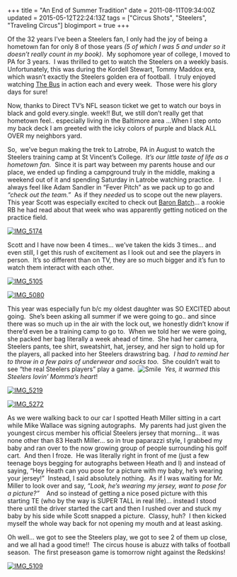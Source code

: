 +++
title = "An End of Summer Tradition"
date = 2011-08-11T09:34:00Z
updated = 2015-05-12T22:24:13Z
tags = ["Circus Shots", "Steelers", "Traveling Circus"]
blogimport = true 
+++

Of the 32 years I’ve been a Steelers fan, I only had the joy of being a hometown fan for only 8 of those years _(5 of which I was 5 and under so it doesn’t really count in my book)_.&#160; My sophomore year of college, I moved to PA for 3 years.&#160; I was thrilled to get to watch the Steelers on a weekly basis.&#160; Unfortunately, this was during the Kordell Stewart, Tommy Maddox era, which wasn’t exactly the Steelers golden era of football.&#160; I truly enjoyed watching [The Bus](http://en.wikipedia.org/wiki/Jerome_Bettis) in action each and every week.&#160; Those were his glory days for sure!

Now, thanks to Direct TV’s NFL season ticket we get to watch our boys in black and gold every.single. week!! But, we still don’t really get that hometown feel.. especially living in the Baltimore area …When I step onto my back deck I am greeted with the icky colors of purple and black ALL OVER my neighbors yard.&#160;&#160; 

So,&#160; we’ve begun making the trek to Latrobe, PA in August to watch the Steelers training camp at St Vincent’s College.&#160; _It’s our little taste of life as a hometown fan._&#160; Since it is part way between my parents house and our place, we ended up finding a campground truly in the middle, making a weekend out of it and spending Saturday in Latrobe watching practice.&#160;&#160; I always feel like Adam Sandler in “Fever Pitch” as we pack up to go and _“check out the team.”_&#160; As if they _needed_ us to scope out the new players.&#160;&#160;&#160; This year Scott was especially excited to check out [Baron Batch](http://baronbatch.blogspot.com/)… a rookie RB he had read about that week who was apparently getting noticed on the practice field.&#160; 

[![IMG_5174](https://latc.s3.amazonaws.com/wp-content/uploads/2011/08/IMG_5174.jpg "IMG_5174")](https://latc.s3.amazonaws.com/wp-content/uploads/2011/08/IMG_5174.jpg)

Scott and I have now been 4 times… we’ve taken the kids 3 times… and even still, I get this rush of excitement as I look out and see the players in person.&#160; It’s so different than on TV, they are so much bigger and it’s fun to watch them interact with each other.&#160; 

[![IMG_5105](https://latc.s3.amazonaws.com/wp-content/uploads/2011/08/IMG_5105.jpg "IMG_5105")](https://latc.s3.amazonaws.com/wp-content/uploads/2011/08/IMG_5105.jpg) 

[![IMG_5080](https://latc.s3.amazonaws.com/wp-content/uploads/2011/08/IMG_5080.jpg "IMG_5080")](https://latc.s3.amazonaws.com/wp-content/uploads/2011/08/IMG_5080.jpg)

This year was especially fun b/c my oldest daughter was SO EXCITED about going.&#160; She’s been asking all summer if we were going to go.. and since there was so much up in the air with the lock out, we honestly didn’t know if there’d even be a training camp to go to.&#160; When we told her we were going, she packed her bag literally a week ahead of time.&#160; She had her camera, Steelers pants, tee shirt, sweatshirt, hat, jersey, and her sign to hold up for the players, all packed into her Steelers drawstring bag.&#160; _I had to remind her to throw in a few pairs of underwear and socks too.&#160;_ She couldn’t wait to see “the real Steelers players” play a game.&#160; ![Smile](https://latc.s3.amazonaws.com/wp-content/uploads/2011/08/wlEmoticon-smile.png)_&#160; Yes, it warmed this Steelers lovin’ Momma’s heart_!&#160; 

[![IMG_5219](https://latc.s3.amazonaws.com/wp-content/uploads/2011/08/IMG_5219.jpg "IMG_5219")](https://latc.s3.amazonaws.com/wp-content/uploads/2011/08/IMG_5219.jpg)

[![IMG_5272](https://latc.s3.amazonaws.com/wp-content/uploads/2011/08/IMG_5272.jpg "IMG_5272")](https://latc.s3.amazonaws.com/wp-content/uploads/2011/08/IMG_5272.jpg)

As we were walking back to our car I spotted Heath Miller sitting in a cart while Mike Wallace was signing autographs.&#160; My parents had just given the youngest circus member his official Steelers jersey that morning… it was none other than 83 Heath Miller… so in true paparazzi style, I grabbed my baby and ran over to the now growing group of people surrounding his golf cart.&#160; And then I froze.&#160; He was literally right in front of me (just a few teenage boys begging for autographs between Heath and I) and instead of saying, “Hey Heath can you pose for a picture with my baby, he’s wearing your jersey!”&#160; Instead, I said absolutely nothing.&#160; As if I was waiting for Mr. Miller to look over and say, _“Look, he’s wearing my jersey, want to pose for a picture?”&#160;&#160;&#160;_ And so instead of getting a nice posed picture with this starting TE (who by the way is SUPER TALL in real life)… instead I stood there until the driver started the cart and then I rushed over and stuck my baby by his side while Scott snapped a picture.&#160; Classy, huh?&#160; I then kicked myself the whole way back for not opening my mouth and at least asking.&#160; 

Oh well… we got to see the Steelers play, we got to see 2 of them up close, and we all had a good time!!&#160; The circus house is abuzz with talks of football season.&#160; The first preseason game is tomorrow night against the Redskins!

[![IMG_5109](https://latc.s3.amazonaws.com/wp-content/uploads/2011/08/IMG_5109.jpg "IMG_5109")](https://latc.s3.amazonaws.com/wp-content/uploads/2011/08/IMG_5109.jpg)
